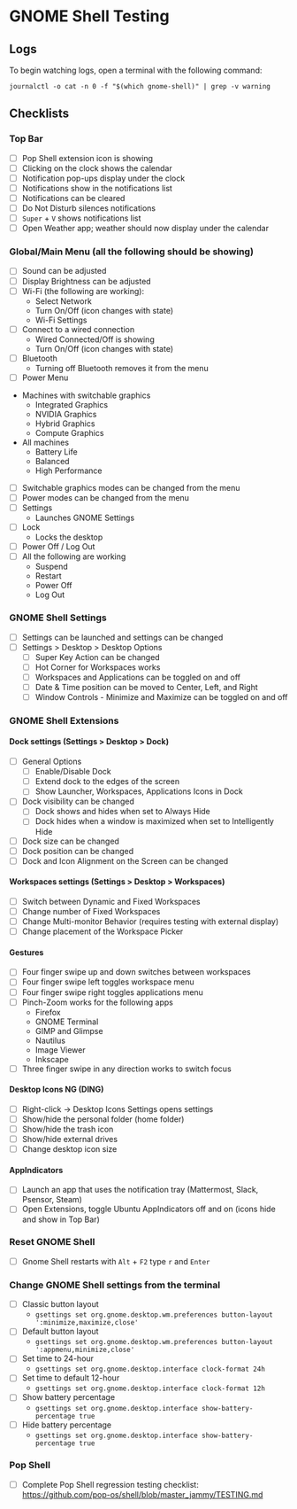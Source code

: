 # GNOME Shell Testing

## Logs

To begin watching logs, open a terminal with the following command:

```
journalctl -o cat -n 0 -f "$(which gnome-shell)" | grep -v warning
```

## Checklists

### Top Bar
 - [ ] Pop Shell extension icon is showing
 - [ ] Clicking on the clock shows the calendar
 - [ ] Notification pop-ups display under the clock
 - [ ] Notifications show in the notifications list
 - [ ] Notifications can be cleared
 - [ ] Do Not Disturb silences notifications 
 - [ ] `Super` + `V` shows notifications list
 - [ ] Open Weather app; weather should now display under the calendar

### Global/Main Menu (all the following should be showing)
 - [ ] Sound can be adjusted
 - [ ] Display Brightness can be adjusted
 - [ ] Wi-Fi (the following are working):
   - Select Network
   - Turn On/Off (icon changes with state)
   - Wi-Fi Settings
 - [ ] Connect to a wired connection
   - Wired Connected/Off is showing
   - Turn On/Off (icon changes with state)
 - [ ] Bluetooth
   - Turning off Bluetooth removes it from the menu
 - [ ] Power Menu
  - Machines with switchable graphics
     - Integrated Graphics
     - NVIDIA Graphics
     - Hybrid Graphics
     - Compute Graphics
  - All machines
     - Battery Life
     - Balanced
     - High Performance
 - [ ] Switchable graphics modes can be changed from the menu
 - [ ] Power modes can be changed from the menu
 - [ ] Settings
   - Launches GNOME Settings
 - [ ] Lock
   - Locks the desktop
 - [ ] Power Off / Log Out
  - [ ] All the following are working
     - Suspend
     - Restart
     - Power Off
     - Log Out

### GNOME Shell Settings
 - [ ] Settings can be launched and settings can be changed
 - [ ] Settings > Desktop > Desktop Options
     - [ ] Super Key Action can be changed
     - [ ] Hot Corner for Workspaces works
     - [ ] Workspaces and Applications can be toggled on and off
     - [ ] Date & Time position can be moved to Center, Left, and Right
     - [ ] Window Controls - Minimize and Maximize can be toggled on and off
     
### GNOME Shell Extensions

#### Dock settings (Settings > Desktop > Dock)
- [ ] General Options
    - [ ] Enable/Disable Dock
    - [ ] Extend dock to the edges of the screen 
    - [ ] Show Launcher, Workspaces, Applications Icons in Dock
 - [ ] Dock visibility can be changed
    - [ ] Dock shows and hides when set to Always Hide
    - [ ] Dock hides when a window is maximized when set to Intelligently Hide
 - [ ] Dock size can be changed
 - [ ] Dock position can be changed
 - [ ] Dock and Icon Alignment on the Screen can be changed
     
#### Workspaces settings (Settings > Desktop > Workspaces)
- [ ] Switch between Dynamic and Fixed Workspaces
- [ ] Change number of Fixed Workspaces
- [ ] Change Multi-monitor Behavior (requires testing with external display)
- [ ] Change placement of the Workspace Picker
     
#### Gestures
- [ ] Four finger swipe up and down switches between workspaces
- [ ] Four finger swipe left toggles workspace menu
- [ ] Four finger swipe right toggles applications menu
- [ ] Pinch-Zoom works for the following apps
  - Firefox
  - GNOME Terminal
  - GIMP and Glimpse
  - Nautilus
  - Image Viewer
  - Inkscape
- [ ] Three finger swipe in any direction works to switch focus
  
#### Desktop Icons NG (DING)
- [ ] Right-click -> Desktop Icons Settings opens settings
- [ ] Show/hide the personal folder (home folder)
- [ ] Show/hide the trash icon
- [ ] Show/hide external drives
- [ ] Change desktop icon size

#### AppIndicators

- [ ] Launch an app that uses the notification tray (Mattermost, Slack, Psensor, Steam)
- [ ] Open Extensions, toggle Ubuntu AppIndicators off and on (icons hide and show in Top Bar)

### Reset GNOME Shell
- [ ] Gnome Shell restarts with `Alt` + `F2` type `r` and `Enter`

### Change GNOME Shell settings from the terminal
  - [ ] Classic button layout
    - `gsettings set org.gnome.desktop.wm.preferences button-layout ':minimize,maximize,close'`
  - [ ] Default button layout
    - `gsettings set org.gnome.desktop.wm.preferences button-layout ':appmenu,minimize,close'`
  - [ ] Set time to 24-hour
     - `gsettings set org.gnome.desktop.interface clock-format 24h`
  - [ ] Set time to default 12-hour
     - `gsettings set org.gnome.desktop.interface clock-format 12h`
  - [ ] Show battery percentage 
    - `gsettings set org.gnome.desktop.interface show-battery-percentage true`
  - [ ] Hide battery percentage
    - `gsettings set org.gnome.desktop.interface show-battery-percentage true`

### Pop Shell
 - [ ] Complete Pop Shell regression testing checklist: https://github.com/pop-os/shell/blob/master_jammy/TESTING.md
